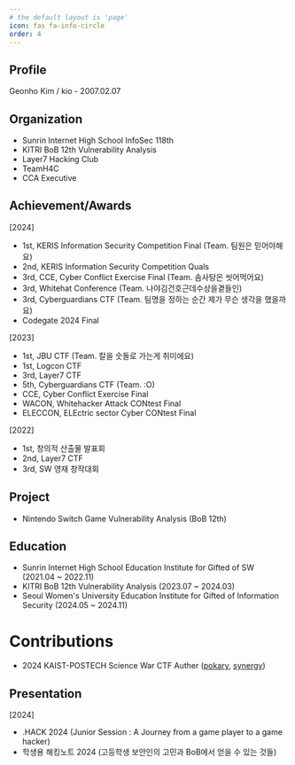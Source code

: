 ```yaml
---
# the default layout is 'page'
icon: fas fa-info-circle
order: 4
---
```


## Profile
Geonho Kim / kio - 2007.02.07

## Organization
- Sunrin Internet High School InfoSec 118th
- KITRI BoB 12th Vulnerability Analysis
- Layer7 Hacking Club
- TeamH4C
- CCA Executive

## Achievement/Awards
[2024]
- 1st, KERIS Information Security Competition Final (Team. 팀원은 믿어야해요)
- 2nd, KERIS Information Security Competition Quals
- 3rd, CCE, Cyber Conflict Exercise Final (Team. 솜사탕은 씻어먹어요)
- 3rd, Whitehat Conference (Team. 나야김건호근데수상을곁들인)
- 3rd, Cyberguardians CTF (Team. 팀명을 정하는 순간 제가 무슨 생각을 했을까요)
- Codegate 2024 Final

[2023]
- 1st, JBU CTF (Team. 칼을 숫돌로 가는게 취미에요)
- 1st, Logcon CTF
- 3rd, Layer7 CTF
- 5th, Cyberguardians CTF (Team. :O)
- CCE, Cyber Conflict Exercise Final
- WACON, Whitehacker Attack CONtest Final
- ELECCON, ELEctric sector Cyber CONtest Final

[2022]
- 1st, 창의적 산출물 발표회
- 2nd, Layer7 CTF
- 3rd, SW 영재 창작대회

## Project
- Nintendo Switch Game Vulnerability Analysis (BoB 12th)

## Education
- Sunrin Internet High School Education Institute for Gifted of SW (2021.04 ~ 2022.11)
- KITRI BoB 12th Vulnerability Analysis (2023.07 ~ 2024.03)
- Seoul Women's University Education Institute for Gifted of Information Security (2024.05 ~ 2024.11)

# Contributions
- 2024 KAIST-POSTECH Science War CTF Auther ([pokary](https://dreamhack.io/wargame/challenges/1519), [synergy](https://dreamhack.io/wargame/challenges/1518))

## Presentation
[2024]
- .HACK 2024 (Junior Session : A Journey from a game player to a game hacker)
- 학생용 해킹노트 2024 (고등학생 보안인의 고민과 BoB에서 얻을 수 있는 것들)